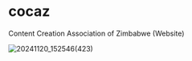 # cocaz
Content Creation Association of Zimbabwe (Website)

![20241120_152546(423)](https://github.com/user-attachments/assets/55119829-d409-40e4-bb61-6d66f7bb4a5f)
